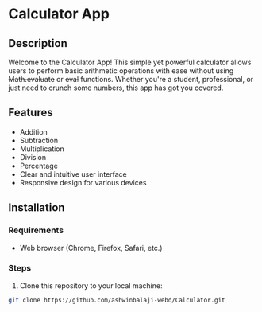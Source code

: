 # Calculator App

## Description

Welcome to the Calculator App! This simple yet powerful calculator allows users to perform basic arithmetic operations with ease without using ~~Math.evaluate~~ or ~~eval~~ functions. Whether you're a student, professional, or just need to crunch some numbers, this app has got you covered.

## Features

- Addition
- Subtraction
- Multiplication
- Division
- Percentage
- Clear and intuitive user interface
- Responsive design for various devices

## Installation

### Requirements

- Web browser (Chrome, Firefox, Safari, etc.)

### Steps

1. Clone this repository to your local machine:

```bash
git clone https://github.com/ashwinbalaji-webd/Calculator.git
